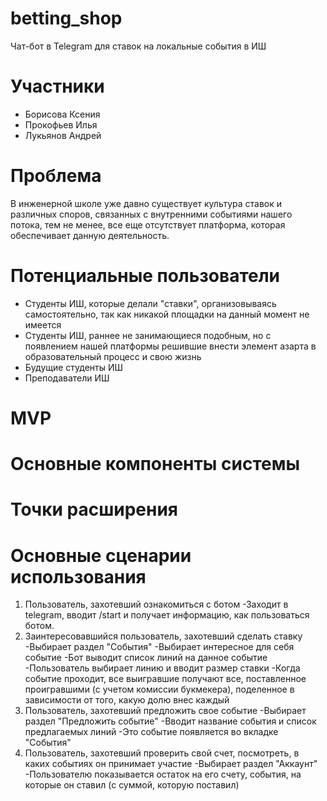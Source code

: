 # betting_shop

Чат-бот в Telegram для ставок на локальные события в ИШ

# Участники
+ Борисова Ксения 
+ Прокофьев Илья
+ Лукьянов Андрей

# Проблема
В инженерной школе уже давно существует культура ставок и различных споров, связанных с внутренними событиями нашего потока, тем не менее, все еще отсутствует платформа, которая обеспечивает данную деятельность.

# Потенциальные пользователи
+ Студенты ИШ, которые делали "ставки", организовываясь самостоятельно, так как никакой площадки на данный момент не имеется
+ Студенты ИШ, раннее не занимающиеся подобным, но с появлением нашей платформы решившие внести элемент азарта в образовательный процесс и свою жизнь
+ Будущие студенты ИШ
+ Преподаватели ИШ

# MVP



# Основные компоненты системы



# Точки расширения



# Основные сценарии использования
1. Пользователь, захотевший ознакомиться с ботом
  -Заходит в telegram, вводит /start и получает информацию, как пользоваться ботом.
2. Заинтересовавшийся пользователь, захотевший сделать ставку
  -Выбирает раздел "События" 
  -Выбирает интересное для себя событие
  -Бот выводит список линий на данное событие
  -Пользователь выбирает линию и вводит размер ставки
  -Когда событие проходит, все выигравшие получают все, поставленное проигравшими (с учетом комиссии букмекера), поделенное в зависимости от того, какую долю внес каждый
3. Пользователь, захотевший предложить свое событие
  -Выбирает раздел "Предложить событие"
  -Вводит название события и список предлагаемых линий
  -Это событие появляется во вкладке "События"
4. Пользователь, захотевший проверить свой счет, посмотреть, в каких событиях он принимает участие
  -Выбирает раздел "Аккаунт"
  -Пользователю показывается остаток на его счету, события, на которые он ставил (с суммой, которую поставил)
